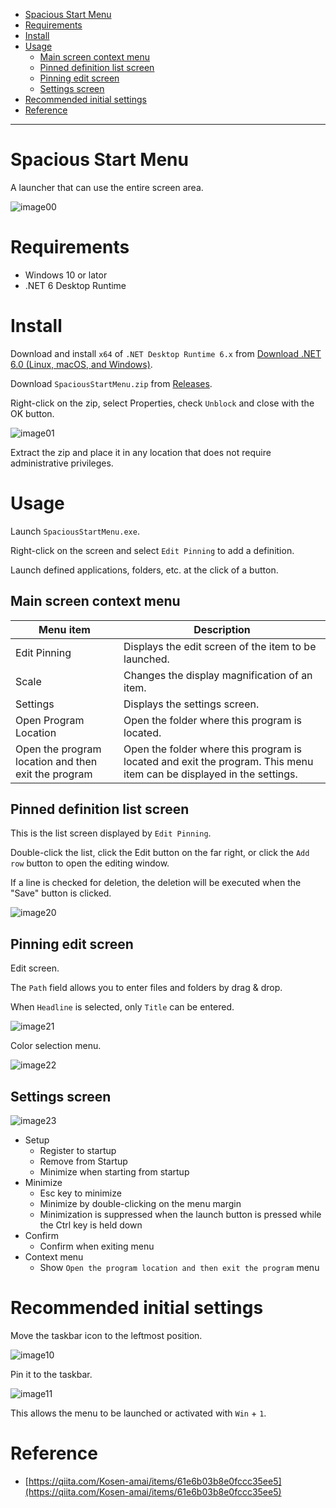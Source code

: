 - [Spacious Start Menu](https://github.com/3xKEsGJQsmEQLAfuMv9QikF8i9y7Bf1D6NjguXg/spacious-start-menu#spacious-start-menu)
- [Requirements](https://github.com/3xKEsGJQsmEQLAfuMv9QikF8i9y7Bf1D6NjguXg/spacious-start-menu#requirements)
- [Install](https://github.com/3xKEsGJQsmEQLAfuMv9QikF8i9y7Bf1D6NjguXg/spacious-start-menu#install)
- [Usage](https://github.com/3xKEsGJQsmEQLAfuMv9QikF8i9y7Bf1D6NjguXg/spacious-start-menu#usage)
  - [Main screen context menu](https://github.com/3xKEsGJQsmEQLAfuMv9QikF8i9y7Bf1D6NjguXg/spacious-start-menu#main-screen-context-menu)
  - [Pinned definition list screen](https://github.com/3xKEsGJQsmEQLAfuMv9QikF8i9y7Bf1D6NjguXg/spacious-start-menu#pinned-definition-list-screen)
  - [Pinning edit screen](https://github.com/3xKEsGJQsmEQLAfuMv9QikF8i9y7Bf1D6NjguXg/spacious-start-menu#pinning-edit-screen)
  - [Settings screen](https://github.com/3xKEsGJQsmEQLAfuMv9QikF8i9y7Bf1D6NjguXg/spacious-start-menu#settings-screen)
- [Recommended initial settings](https://github.com/3xKEsGJQsmEQLAfuMv9QikF8i9y7Bf1D6NjguXg/spacious-start-menu#recommended-initial-settings)
- [Reference](https://github.com/3xKEsGJQsmEQLAfuMv9QikF8i9y7Bf1D6NjguXg/spacious-start-menu#reference)

---

# Spacious Start Menu

A launcher that can use the entire screen area.

![image00](https://user-images.githubusercontent.com/99333667/171615512-c89fbc54-c051-4acf-b616-f76338a8a635.png)

# Requirements

- Windows 10 or lator
- .NET 6 Desktop Runtime

# Install

Download and install `x64` of `.NET Desktop Runtime 6.x` from [Download .NET 6.0 (Linux, macOS, and Windows)](https://dotnet.microsoft.com/download/dotnet/6.0).

Download `SpaciousStartMenu.zip` from [Releases](https://github.com/3xKEsGJQsmEQLAfuMv9QikF8i9y7Bf1D6NjguXg/spacious-start-menu/releases).

Right-click on the zip, select Properties, check `Unblock` and close with the OK button.

![image01](https://user-images.githubusercontent.com/99333667/169164842-892d479f-7def-4044-ab0a-9b404d0ce194.png)

Extract the zip and place it in any location that does not require administrative privileges.

# Usage

Launch `SpaciousStartMenu.exe`.

Right-click on the screen and select `Edit Pinning` to add a definition.

Launch defined applications, folders, etc. at the click of a button.

## Main screen context menu

| Menu item             | Description                                          |
| --------------------- | ---------------------------------------------------- |
| Edit Pinning           | Displays the edit screen of the item to be launched. |
| Scale                 | Changes the display magnification of an item.        |
| Settings              | Displays the settings screen.                        |
| Open Program Location | Open the folder where this program is located.       |
| Open the program location and then exit the program | Open the folder where this program is located and exit the program. This menu item can be displayed in the settings.       |

## Pinned definition list screen

This is the list screen displayed by `Edit Pinning`.

Double-click the list, click the Edit button on the far right, or click the `Add row` button to open the editing window.

If a line is checked for deletion, the deletion will be executed when the "Save" button is clicked.

![image20](https://user-images.githubusercontent.com/99333667/171615972-7b647655-0b01-42b2-ace3-cd85a3a0813e.png)

## Pinning edit screen

Edit screen.

The `Path` field allows you to enter files and folders by drag & drop.

When `Headline` is selected, only `Title` can be entered.

![image21](https://user-images.githubusercontent.com/99333667/171844166-30e38220-a22c-4cfc-bc2b-b0bb519af0d5.png)

Color selection menu.

![image22](https://user-images.githubusercontent.com/99333667/171616144-531c6a2d-f831-4e0c-a3a5-5fb8402ec814.png)

## Settings screen

![image23](https://user-images.githubusercontent.com/99333667/171616189-3366389f-e645-4324-9927-26d21c7b2bc7.png)

- Setup
  - Register to startup
  - Remove from Startup
  - Minimize when starting from startup
- Minimize
  - Esc key to minimize
  - Minimize by double-clicking on the menu margin
  - Minimization is suppressed when the launch button is pressed while the Ctrl key is held down
- Confirm
  - Confirm when exiting menu
- Context menu
  - Show `Open the program location and then exit the program` menu

# Recommended initial settings

Move the taskbar icon to the leftmost position.

![image10](https://user-images.githubusercontent.com/99333667/169648188-5ecdc736-b12d-403e-ba67-5c9d5648b46d.png)

Pin it to the taskbar.

![image11](https://user-images.githubusercontent.com/99333667/169648202-b4ef02dc-9e97-4d80-b23c-77b07a92baa0.png)

This allows the menu to be launched or activated with `Win` + `1`.

# Reference

- [https://qiita.com/Kosen-amai/items/61e6b03b8e0fccc35ee5](https://qiita.com/Kosen-amai/items/61e6b03b8e0fccc35ee5)
